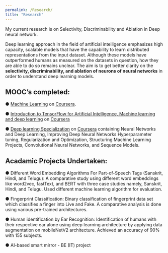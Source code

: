 ```yaml
---
permalink: /Research/
title: "Research"
---
```


My current research is on Selectivity, Discriminability and Ablation in Deep neural network.

Deep learning approach in the field of artificial intelligence emphasizes high capacity, scalable models that have the capability to learn distributed representations from the input dataset. Although these models have outperformed humans as measured on the datasets in question, how they are able to do so remains unclear. The aim is to get better clarity on the **selectivity, discriminability, and ablation of neurons of neural networks** in order to understand deep learning models.


## MOOC’s completed:
● [Machine Learning](https://coursera.org/share/f4b7d530982d2fbd8953530536530a3c) on [Coursera](https://www.coursera.org/learn/machine-learning). 

● [Introduction to TensorFlow for Artificial Intelligence, Machine learning and deep learning](https://coursera.org/share/915840bca92a4b44f3e14af54682fa01) on [Coursera](https://www.coursera.org/learn/introduction-tensorflow)

● [Deep learning Specialization](https://coursera.org/share/9198bf9e5641668612752b5cd17be8a2) on [Coursera](https://www.coursera.org/specializations/deep-learning) containing Neural Networks and Deep Learning, Improving Deep Neural Networks Hyperparameter tuning, Regularization and Optimization, Structuring Machine Learning Projects, Convolutional Neural Networks, and Sequence Models.



## Acadamic Projects Undertaken:

● Different Word Embedding Algorithms For Part-of-Speech Tags (Sanskrit, Hindi, and Telugu): A comparative study using different word embeddings like word2vec, fastText, and BERT with three case studies namely, Sanskrit, Hindi, and Telugu. Used different machine learning algorithm for evaluation. 

● Fingerprint Classification: Binary classification of fingerprint data set which classifies a finger into Live and Fake. A comparative analysis is done using various pre-trained architectures.

● Human identification by Ear Recognition: Identification of humans with their respective ear alone using deep learning architecture by applying data augmentation on mobileNetV2 architecture. Achieved an accuracy of 90% with 155 subjects.

● AI-based smart mirror - BE (IT) project
